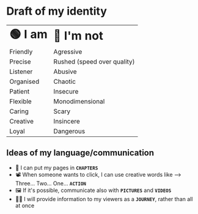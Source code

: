# Draft of my identity


<table border="0">
<tr>
    <td><b style="font-size:30px">🟢 I am</b></td>
    <td><b style="font-size:30px">🔴 I'm not</b></td>
</tr>
<tr>
    <td>Friendly</td>
    <td>Agressive</td>
</tr>
<tr>
    <td>Precise</td>
    <td>Rushed (speed over quality)</td>
</tr>
<tr>
    <td>Listener</td>
    <td>Abusive</td>
</tr>
<tr>
    <td>Organised</td>
    <td>Chaotic</td>
</tr>
<tr>
    <td>Patient</td>
    <td>Insecure</td>
</tr>
<tr>
    <td>Flexible</td>
    <td>Monodimensional</td>
</tr>
<tr>
    <td>Caring</td>
    <td>Scary</td>
</tr>
<tr>
    <td>Creative</td>
    <td>Insincere</td>
</tr>
<tr>
    <td>Loyal</td>
    <td>Dangerous</td>
</tr>
</table>

## Ideas of my language/communication

- 📖 I can put my pages in **`CHAPTERS`**
- 📽️ When someone wants to click, I can use creative words like –> Three... Two... One... **`ACTION`**
- 🖼️ If it's possible, communicate also with **`PICTURES`** and **`VIDEOS`**
- 🚶‍♂️ I will provide information to my viewers as a **`JOURNEY`**, rather than all at once 
